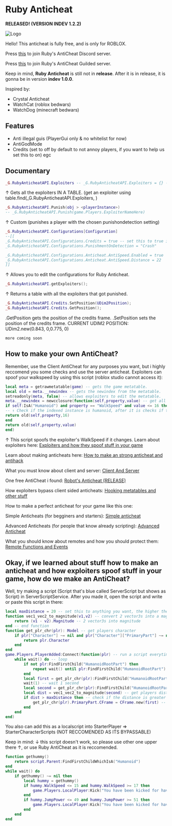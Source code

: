 # Ruby Anticheat
**RELEASED! (VERSION INDEV 1.2.2)**

![Logo](https://user-images.githubusercontent.com/110973471/183887863-a727dc59-ba41-40a0-982e-2df761c2b195.png)

Hello! This anticheat is fully free, and is only for ROBLOX.

Press [this](https://discord.gg/CWzpTJphxu) to join Ruby's AntiCheat Discord server.

Press [this](https://www.guilded.gg/i/kbZL4o4k) to join Ruby's AntiCheat Guilded server.

Keep in mind, **Ruby Anticheat** is still not in **release**. After it is in release, it is gonna be in version **indev 1.0.0**.

Inspired by:

- Crystal Anticheat
- WatchCat (roblox bedwars)
- WatchDog (minecraft bedwars)

## Features
- Anti illegal guis (PlayerGui only & no whitelist for now)
- AntiGodMode
- Credits (set to off by default to not annoy players, if you want to help us set this to on)
egc
## Documentary

```lua
_G.RubyAnticheatAPI.Exploiters -- _G.RubyAnticheatAPI.Exploiters = {} --[[ [1] ]]--
```
↑ Gets all the exploiters IN A TABLE. (get an exploiter using table.find(_G.RubyAnticheatAPI.Exploiters, <playerInstance>)
```lua
_G.RubyAnticheatAPI.Punish(obj > <playerInstance>)
-- _G.RubyAnticheatAPI.Punish(game.Players.ExploiterNameHere)
```
↑ Custom (punishes a player with the chosen punishondetection setting)
```lua
_G.RubyAnticheatAPI.Configurations[Configuration]
--[[
_G.RubyAnticheatAPI.Configurations.Credits = true -- set this to true if you wan't to give us credits (logo at bottom right)
_G.RubyAnticheatAPI.Configurations.PunishmentOnDetection = "Crash"

_G.RubyAnticheatAPI.Configurations.Anticheat.AntiSpeed.Enabled = true
_G.RubyAnticheatAPI.Configurations.Anticheat.AntiSpeed.Distance = 22
]]
```
↑ Allows you to edit the configurations for Ruby Anticheat.
```lua
_G.RubyAnticheatAPI.getExploiters();
```
↑ Returns a table with all the exploiters that got punished.
```lua
_G.RubyAnticheatAPI.Credits.SetPosition(UDim2Position);
_G.RubyAnticheatAPI.Credits.GetPosition();
```
.GetPosition gets the position of the credits frame.
.SetPosition sets the position of the credits frame.
CURRENT UDIM2 POSITION: UDim2.new(0.843, 0,0.775, 0)

``more coming soon``

## How to make your own AntiCheat?
Remember, use the Client AntiCheat for any purposes you want, but i highly reccomend you some checks and use the server anticheat.
Exploiters can spoof your walkspeed by using this script (roblox studio cannot access it):
```lua
local meta = getrawmetatable(game) -- gets the game metatable.
local old = meta.__newindex -- gets the newindex from the metatable.
setreadonly(meta, false) -- allows exploiters to edit the metatable.
meta.__newindex = newcclosure(function(self,property,value) -- get all indexed values.
if self:IsA("Humanoid") and property == "WalkSpeed" and value <= 16 then
-- ↑ Check if the indexed instance is humanoid, after it is checks if the property is "WalkSpeed" and then checks if the value is lower than 16, and if it is then returns to the instance the property and then the value. (Simply self.WalkSpeed = 16)
return old(self,property,16)
end
return old(self,property,value)
end)
```
↑ This script spoofs the exploiter's WalkSpeed if it changes.
Learn about exploiters here: [Exploiters and how they spoof stuff in your game](https://devforum.roblox.com/t/exploiters-and-how-they-spoof-stuff-in-your-own-game/695958)

Learn about making anticheats here: [How to make an strong anticheat and antihack](https://devforum.roblox.com/t/making-an-strong-anti-cheat-and-anti-hack-code/1884582/3)

What you must know about client and server: [Client And Server](https://developer.roblox.com/en-us/articles/Roblox-Client-Server-Model)

One free AntiCheat i found: [Robot's Anticheat (RELEASE)](https://devforum.roblox.com/t/robos-anti-cheat/1912416)

How exploiters bypass client sided anticheats: [Hooking metatables and other stuff](https://www.youtube.com/watch?v=cOzWLv_2iWs)

How to make a perfect anticheat for your game like this one:

Simple Anticheats (for begginers and starters): [Simple anticheat](https://www.youtube.com/watch?v=K2T6UNKq_E8)

Advanced Anticheats (for people that know already scripting): [Advanced Anticheat](https://www.youtube.com/watch?v=yMHN08m_56k)

What you should know about remotes and how you should protect them: [Remote Functions and Events](https://developer.roblox.com/en-us/articles/Remote-Functions-and-Events)
## Okay, if we learned about stuff how to make an anticheat and how exploiters spoof stuff in your game, how do we make an AntiCheat?
Well, try making a script (Script that's blue called ServerScript but shows as Script) in ServerScriptService.
After you made it, open the script and write or paste this script in there:
```lua
local maxDistance = 20 -- set this to anything you want, the higher the more distance required to find an exploiter, do not set it under 16 or else every time you move you will get lagbacked.
function vec1_vec2_to_magnitude(v1,v2) -- convert 2 vector3s into a magnitude
	return (v1 - v2).Magnitude -- 2 vector3s into magnitude
end -- end function
function get_plr_chr(plr): Model -- get players character
	if plr["Character"] ~= nil and plr["Character"]["PrimaryPart"] ~= nil then
		return plr.Character
	end
end
game.Players.PlayerAdded:Connect(function(plr) -- run a script everytime a player joins
	while wait() do -- loop
		if not plr:FindFirstChild("HumanoidRootPart") then
			repeat wait() until plr:FindFirstChild("HumanoidRootPart")
		end
		local first = get_plr_chr(plr):FindFirstChild("HumanoidRootPart").Position -- get first position
		wait(1) -- wait 1 second
		local second = get_plr_chr(plr):FindFirstChild("HumanoidRootPart").Position -- get second position
		local dist = vec1_vec2_to_magnitude(second) -- get players distance
		if dist > maxDistance then -- check if the distance is greater than the maxDistance (20 by default)
			get_plr_chr(plr).PrimaryPart.CFrame = CFrame.new(first) -- teleport player back to place where it flagged
		end
	end
end)
```
You also can add this as a localscript into StarterPlayer => StarterCharacterScripts (NOT RECCOMENDED AS ITS BYPASSABLE)

Keep in mind: ↓ this script doesn't work, so please use other one upper there ↑, or use Ruby AntiCheat as it is reccomended.
```lua
function gethummy()
	return script.Parent:FindFirstChildWhichIsA("Humanoid")
end
while wait() do
	if gethummy() ~= nil then
		local hummy = gethummy()
		if hummy.WalkSpeed <= 15 and hummy.WalkSpeed >= 17 then
			game.Players.LocalPlayer:Kick("You have been kicked for having your walkspeed better or lower than 16")
		end
		if hummy.JumpPower <= 49 and hummy.JumpPower >= 51 then
			game.Players.LocalPlayer:Kick("You have been kicked for having your jumppower better or lower than 50")
		end
	end
end
```
